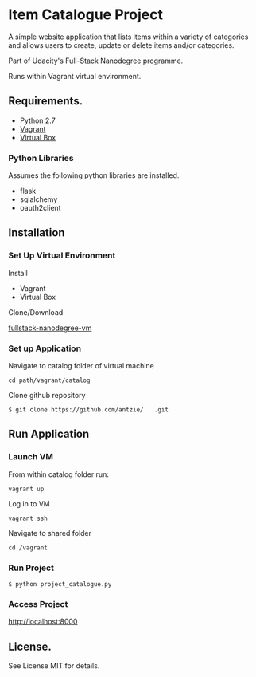 # Item Catalogue Project
A simple website application that lists items within a variety of categories and allows users to create, update or delete items and/or categories.

Part of Udacity's Full-Stack Nanodegree programme.

Runs within Vagrant virtual environment.
## Requirements.
- Python 2.7
- [Vagrant](https://www.vagrantup.com/)
- [Virtual Box](https://www.virtualbox.org/)

### Python Libraries
Assumes the following python libraries are installed.
- flask
- sqlalchemy
- oauth2client

## Installation
### Set Up Virtual Environment
Install
- Vagrant
- Virtual Box

Clone/Download

[fullstack-nanodegree-vm](https://github.com/udacity/fullstack-nanodegree-vm)

### Set up Application
Navigate to catalog folder of virtual machine
```
cd path/vagrant/catalog
```
Clone github repository []()
```
$ git clone https://github.com/antzie/   .git
```
## Run Application
### Launch VM
From within catalog folder run:
```
vagrant up
```
Log in to VM
```
vagrant ssh
```
Navigate to shared folder
```
cd /vagrant
```
### Run Project
```
$ python project_catalogue.py
```
### Access Project
[http://localhost:8000](http://localhost:8000/
)
## License.
See License MIT for details.
